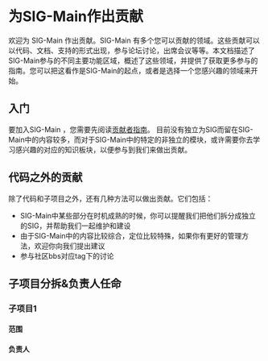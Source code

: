 # 为SIG-Main作出贡献

欢迎为 SIG-Main 作出贡献。SIG-Main 有多个您可以贡献的领域。这些贡献可以以代码、文档、支持的形式出现，参与论坛讨论，出席会议等等。本文档描述了SIG-Main参与的不同主要功能区域，概述了这些领域，并提供了获取更多参与的指南。您可以把这看作是SIG-Main的起点，或者是选择一个您感兴趣的领域来开始。
## 入门
要加入SIG-Main ，您需要先阅读[贡献者指南](https://community.dragonos.org/contributors/)。
目前没有独立为SIG而留在SIG-Main中的内容较多，而对于SIG-Main中的特定的非独立的模块，或许需要你去学习感兴趣的对应的知识板块，以便参与到我们来做出贡献。
<!-- ## SIG-Main的主要领域
我们的SIG涉及了几个不同的领域，为了能让您了解我们的SIG在做什么，因此本文在这里对这些领域进行简要的介绍。 -->


## 代码之外的贡献
除了代码和子项目之外，还有几种方法可以做出贡献。它们包括：
- SIG-Main中某些部分在时机成熟的时候，你可以提醒我们把他们拆分成独立的SIG，并帮助我们一起维护和建设
- 由于SIG-Main中的内容比较综合，定位比较特殊，如果你有更好的管理方法，欢迎你向我们提出建议
- 参与社区bbs对应tag下的讨论
## 子项目分拆&负责人任命
### 子项目1
#### 范围
#### 负责人